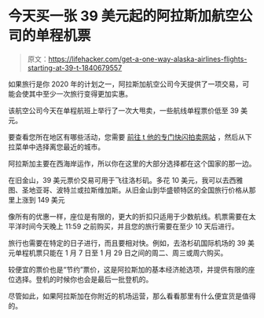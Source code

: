 # 今天买一张 39 美元起的阿拉斯加航空公司的单程机票

> 原文：<https://lifehacker.com/get-a-one-way-alaska-airlines-flights-starting-at-39-t-1840679557>

如果旅行是你 2020 年的计划之一，阿拉斯加航空公司今天提供了一项交易，可能会使其中至少一次旅行变得更加实惠。



该航空公司今天在单程航班上举行了一次大甩卖，一些航线单程票价低至 39 美元。

要查看您所在地区有哪些活动，您需要 [前往 t 他的专门快闪拍卖网站](https://www.alaskaair.com/content/deals/flights/flash-sale?eml=EML-_AH_20191227_FlashSale_1_Mem_20191227:primary_all_cta||20191227_SALE||&utm_campaign=20191227&utm_medium=Email&utm_source=PROMOTIONAL) ，然后从下拉菜单中选择离您最近的城市。

阿拉斯加主要在西海岸运作，所以你在这里的大部分选择都在这个国家的那一边。

在旧金山，39 美元票价交易可用于飞往洛杉矶。多花 10 美元，我可以去西雅图、圣地亚哥、波特兰或拉斯维加斯。从旧金山到华盛顿特区的全国旅行价格从那里上涨到 149 美元

像所有的优惠一样，座位是有限的，更大的折扣只适用于少数航线。机票需要在太平洋时间今天晚上 11:59 之前购买，并且您的旅行需要在至少 10 天后进行。

旅行也需要在特定的日子进行，而且要相对快。例如，去洛杉矶国际机场的 39 美元单程机票只能在 1 月 7 日至 1 月 29 日之间的周二、周三或周六购买。

较便宜的票价也是“节约”票价，这是阿拉斯加的基本经济舱选项，并提供有限的座位选择。登机的时候你也会是最后一批登机的。

尽管如此，如果阿拉斯加在你附近的机场运营，那么看看那里有什么便宜货是值得的。